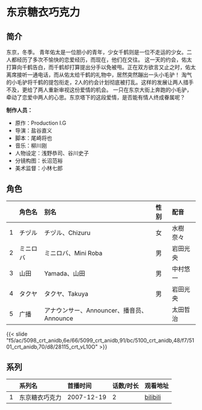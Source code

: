 # 东京糖衣巧克力


## 简介

东京，冬季。
青年佑太是一位胆小的青年，少女千鹤则是一位不走运的少女。二人都经历了多次不愉快的恋爱经历，而现在，他们在交往。
这一天的约会，佑太打算向千鹤告白，而千鹤却打算提出分手以免被甩。正在双方欲言又止之时，佑太离席接听一通电话，而从佑太给千鹤的礼物中，居然突然蹦出一头小毛驴！
淘气的小毛驴将千鹤的提包衔走，2人的约会计划彻底被打乱。这样的发展让两人措手不及，更给了两人重新审视这份爱情的机会。
一只在东京大街上奔跑的小毛驴，牵动了恋爱中两人的心思。东京塔下的这段爱情，是否能有情人终成眷属呢？

**制作人员：**
- 原作：Production I.G
- 导演：盐谷直义
- 脚本：尾崎将也
- 音乐：柳川刚
- 人物设定：浅野恭司、谷川史子
- 分镜构图：长沼范裕
- 美术监督：小林七郎

## 角色

|     |   角色名   |   别名  | 性别 |  配音  |
|:--- |:------  |:----      |:---  |:--   |
| 1 | チヅル | チヅル、Chizuru | 女 | 水樹奈々 |
| 2 | ミニロバ | ミニロバ、Mini Roba | 男 | 岩田光央 |
| 3 | 山田 | Yamada、山田 | 男 | 中村悠一 |
| 4 | タクヤ | タクヤ、Takuya | 男 | 岩田光央 |
| 5 | 广播 | アナウンサー、Announcer、播音员、Announce |  | 太田哲治 |

{{< slide "f5/ac/5098_crt_anidb,6e/66/5099_crt_anidb,91/bc/5100_crt_anidb,48/f7/5101_crt_anidb,70/d8/28115_crt_vL10O" >}}

## 系列

|     |   系列名   |   首播时间  | 话数/时长  | 观看地址 |
|:---  |:------    |:----      |:---       |:---  |
| 1 | 东京糖衣巧克力 | 2007-12-19 | 2 | [bilibili](https://www.bilibili.com/bangumi/play/ss3254)  |



